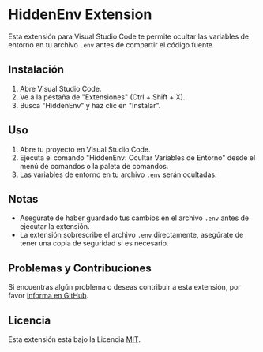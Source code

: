 # HiddenEnv Extension

Esta extensión para Visual Studio Code te permite ocultar las variables de entorno en tu archivo `.env` antes de compartir el código fuente.

## Instalación

1. Abre Visual Studio Code.
2. Ve a la pestaña de "Extensiones" (Ctrl + Shift + X).
3. Busca "HiddenEnv" y haz clic en "Instalar".

## Uso

1. Abre tu proyecto en Visual Studio Code.
2. Ejecuta el comando "HiddenEnv: Ocultar Variables de Entorno" desde el menú de comandos o la paleta de comandos.
3. Las variables de entorno en tu archivo `.env` serán ocultadas.


## Notas

- Asegúrate de haber guardado tus cambios en el archivo `.env` antes de ejecutar la extensión.
- La extensión sobrescribe el archivo `.env` directamente, asegúrate de tener una copia de seguridad si es necesario.

## Problemas y Contribuciones

Si encuentras algún problema o deseas contribuir a esta extensión, por favor [informa en GitHub](https://github.com/JuanHoyosPadilla/hiddenenv-extencion-vsc).

## Licencia

Esta extensión está bajo la Licencia [MIT](LICENSE).
